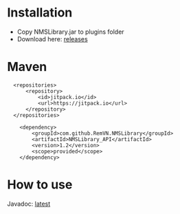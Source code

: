 
# Installation
- Copy NMSLibrary.jar to plugins folder 
- Download here: [releases](https://github.com/RemVN/NMSLibrary/releases) 
# Maven

  ```markup
	<repositories>
		<repository>
		    <id>jitpack.io</id>
		    <url>https://jitpack.io</url>
		</repository>
	</repositories>
```

```markup
	<dependency>
	    <groupId>com.github.RemVN.NMSLibrary</groupId>
	    <artifactId>NMSLibrary_API</artifactId>
	    <version>1.2</version>
  		<scope>provided</scope>
	</dependency>
```

# How to use 
Javadoc: [latest](https://jitpack.io/com/github/RemVN/NMSLibrary/latest/javadoc/)

